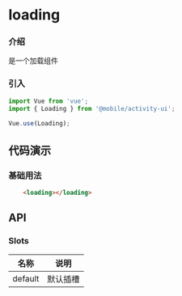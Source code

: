 # loading

### 介绍

 是一个加载组件

### 引入

```js
import Vue from 'vue';
import { Loading } from '@mobile/activity-ui';

Vue.use(Loading);
```

## 代码演示

### 基础用法

```html
    <loading></loading>
```

## API


### Slots

| 名称    | 说明     |
| ------- | -------- |
| default | 默认插槽 |
